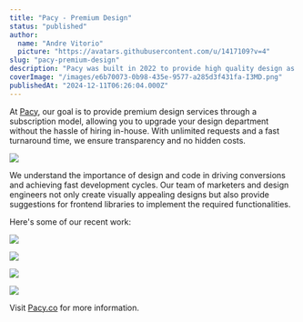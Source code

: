 ```yaml
---
title: "Pacy - Premium Design"
status: "published"
author:
  name: "Andre Vitorio"
  picture: "https://avatars.githubusercontent.com/u/1417109?v=4"
slug: "pacy-premium-design"
description: "Pacy was built in 2022 to provide high quality design as a subscription services. We strive to deliver exceptional design and web assets that exceed our clients' expectations."
coverImage: "/images/e6b70073-0b98-435e-9577-a285d3f431fa-I3MD.png"
publishedAt: "2024-12-11T06:26:04.000Z"
---
```


At [Pacy](http://Pacy.co), our goal is to provide premium design services through a subscription model, allowing you to upgrade your design department without the hassle of hiring in-house. With unlimited requests and a fast turnaround time, we ensure transparency and no hidden costs.

![](/images/image-IwOT.png)

We understand the importance of design and code in driving conversions and achieving fast development cycles. Our team of marketers and design engineers not only create visually appealing designs but also provide suggestions for frontend libraries to implement the required functionalities.

Here's some of our recent work:

![](/images/demo--dark-mode--IyOD.png)

![](/images/image-M2Nj.png)

![](/images/image-cwND.png)

![](/images/image-UwND.png)

Visit [Pacy.co](http://Pacy.co) for more information.

